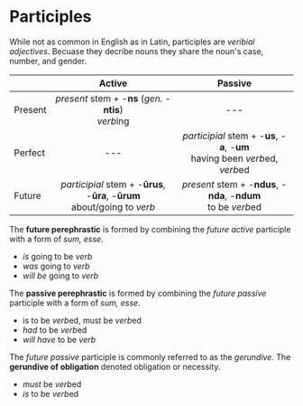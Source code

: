 # Participles

While not as common in English as in Latin, participles are _veribial adjectives_.  Becuase they decribe nouns they share the noun's case, number, and gender.

| | Active | Passive |
| --- | :---: | :---: |
| Present| _present_ stem + -**ns** (_gen._ -**ntis**) <br /> *verb*ing | --- |
| Perfect | --- | _participial_ stem + -**us**, -**a**, -**um** <br /> having been *verb*ed, *verb*ed |
| Future | _participial_ stem + -**ūrus**, -**ūra**, -**ūrum** <br /> about/going to *verb* | _present_ stem + -**ndus**, -**nda**, -**ndum** <br /> to be *verb*ed |

The **future perephrastic** is formed by combining the _future active_ participle with a form of _sum, esse_.

- _is_ going to be *verb*
- _was_ going to *verb*
- _will be_ going to *verb*

The **passive perephrastic** is formed by combining the _future passive_ participle with a form of _sum, esse_.

- is to be *verb*ed, must be *verb*ed
- _had_ to be *verb*ed
- _will have_ to be *verb*

The _future passive_ participle is commonly referred to as the _gerundive_.  The **gerundive of obligation** denoted obligation or necessity.

- _must_ be *verb*ed
- _is_ to be *verb*ed